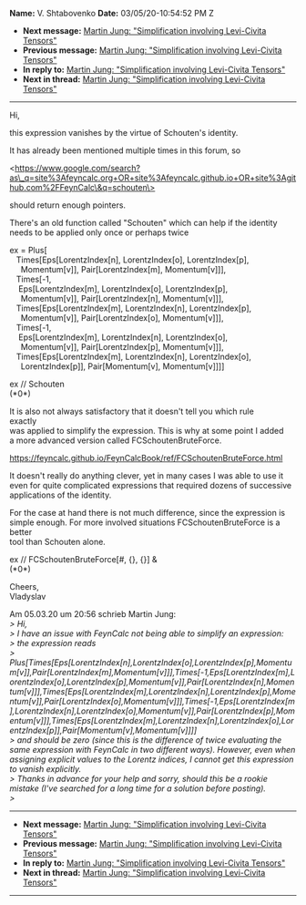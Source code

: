 **Name:** V. Shtabovenko
**Date:** 03/05/20-10:54:52 PM Z

  - **Next message:** [Martin Jung: "Simplification involving
    Levi-Civita Tensors"](1574.html)
  - **Previous message:** [Martin Jung: "Simplification involving
    Levi-Civita Tensors"](1572.html)
  - **In reply to:** [Martin Jung: "Simplification involving Levi-Civita
    Tensors"](1572.html)
  - **Next in thread:** [Martin Jung: "Simplification involving
    Levi-Civita Tensors"](1574.html)

-----

Hi,  

this expression vanishes by the virtue of Schouten's identity.  

It has already been mentioned multiple times in this forum, so  

\<https://www.google.com/search?as\_q=site%3Afeyncalc.org+OR+site%3Afeyncalc.github.io+OR+site%3Agithub.com%2FFeynCalc\&q=schouten\>  

should return enough pointers.  

There's an old function called "Schouten" which can help if the
identity  
needs to be applied only once or perhaps twice  

ex = Plus[  
   Times[Eps[LorentzIndex[n], LorentzIndex[o],
LorentzIndex[p],  
     Momentum[v]], Pair[LorentzIndex[m],
Momentum[v]]],  
   Times[-1,  
    Eps[LorentzIndex[m], LorentzIndex[o],
LorentzIndex[p],  
     Momentum[v]], Pair[LorentzIndex[n],
Momentum[v]]],  
   Times[Eps[LorentzIndex[m], LorentzIndex[n],
LorentzIndex[p],  
     Momentum[v]], Pair[LorentzIndex[o],
Momentum[v]]],  
   Times[-1,  
    Eps[LorentzIndex[m], LorentzIndex[n],
LorentzIndex[o],  
     Momentum[v]], Pair[LorentzIndex[p],
Momentum[v]]],  
   Times[Eps[LorentzIndex[m], LorentzIndex[n],
LorentzIndex[o],  
     LorentzIndex[p]], Pair[Momentum[v],
Momentum[v]]]]  

ex // Schouten  
(\*0\*)  

It is also not always satisfactory that it doesn't tell you which rule  
exactly  
was applied to simplify the expression. This is why at some point I
added  
a more advanced version called FCSchoutenBruteForce.  

https://feyncalc.github.io/FeynCalcBook/ref/FCSchoutenBruteForce.html  

It doesn't really do anything clever, yet in many cases I was able to
use it  
even for quite complicated expressions that required dozens of
successive  
applications of the identity.  

For the case at hand there is not much difference, since the expression
is  
simple enough. For more involved situations FCSchoutenBruteForce is a
better  
tool than Schouten alone.  

ex // FCSchoutenBruteForce[\#, {}, {}] &  
(\*0\*)  

Cheers,  
Vladyslav  

Am 05.03.20 um 20:56 schrieb Martin Jung:  
*\> Hi,*  
*\> I have an issue with FeynCalc not being able to simplify an
expression:*  
*\> the expression reads*  
*\>
Plus[Times[Eps[LorentzIndex[n],LorentzIndex[o],LorentzIndex[p],Momentum[v]],Pair[LorentzIndex[m],Momentum[v]]],Times[-1,Eps[LorentzIndex[m],LorentzIndex[o],LorentzIndex[p],Momentum[v]],Pair[LorentzIndex[n],Momentum[v]]],Times[Eps[LorentzIndex[m],LorentzIndex[n],LorentzIndex[p],Momentum[v]],Pair[LorentzIndex[o],Momentum[v]]],Times[-1,Eps[LorentzIndex[m],LorentzIndex[n],LorentzIndex[o],Momentum[v]],Pair[LorentzIndex[p],Momentum[v]]],Times[Eps[LorentzIndex[m],LorentzIndex[n],LorentzIndex[o],LorentzIndex[p]],Pair[Momentum[v],Momentum[v]]]]*  
*\> and should be zero (since this is the difference of twice evaluating
the same expression with FeynCalc in two different ways). However, even
when assigning explicit values to the Lorentz indices, I cannot get this
expression to vanish explicitly.*  
*\> Thanks in advance for your help and sorry, should this be a rookie
mistake (I've searched for a long time for a solution before
posting).*  
*\>*  

-----

  - **Next message:** [Martin Jung: "Simplification involving
    Levi-Civita Tensors"](1574.html)
  - **Previous message:** [Martin Jung: "Simplification involving
    Levi-Civita Tensors"](1572.html)
  - **In reply to:** [Martin Jung: "Simplification involving Levi-Civita
    Tensors"](1572.html)
  - **Next in thread:** [Martin Jung: "Simplification involving
    Levi-Civita Tensors"](1574.html)

-----

